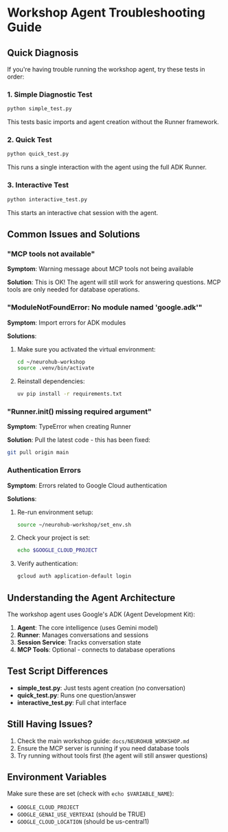 # Workshop Agent Troubleshooting Guide

## Quick Diagnosis

If you're having trouble running the workshop agent, try these tests in order:

### 1. Simple Diagnostic Test
```bash
python simple_test.py
```
This tests basic imports and agent creation without the Runner framework.

### 2. Quick Test
```bash
python quick_test.py
```
This runs a single interaction with the agent using the full ADK Runner.

### 3. Interactive Test
```bash
python interactive_test.py
```
This starts an interactive chat session with the agent.

## Common Issues and Solutions

### "MCP tools not available"
**Symptom**: Warning message about MCP tools not being available

**Solution**: This is OK! The agent will still work for answering questions. MCP tools are only needed for database operations.

### "ModuleNotFoundError: No module named 'google.adk'"
**Symptom**: Import errors for ADK modules

**Solutions**:
1. Make sure you activated the virtual environment:
   ```bash
   cd ~/neurohub-workshop
   source .venv/bin/activate
   ```

2. Reinstall dependencies:
   ```bash
   uv pip install -r requirements.txt
   ```

### "Runner.__init__() missing required argument"
**Symptom**: TypeError when creating Runner

**Solution**: Pull the latest code - this has been fixed:
```bash
git pull origin main
```

### Authentication Errors
**Symptom**: Errors related to Google Cloud authentication

**Solutions**:
1. Re-run environment setup:
   ```bash
   source ~/neurohub-workshop/set_env.sh
   ```

2. Check your project is set:
   ```bash
   echo $GOOGLE_CLOUD_PROJECT
   ```

3. Verify authentication:
   ```bash
   gcloud auth application-default login
   ```

## Understanding the Agent Architecture

The workshop agent uses Google's ADK (Agent Development Kit):

1. **Agent**: The core intelligence (uses Gemini model)
2. **Runner**: Manages conversations and sessions
3. **Session Service**: Tracks conversation state
4. **MCP Tools**: Optional - connects to database operations

## Test Script Differences

- **simple_test.py**: Just tests agent creation (no conversation)
- **quick_test.py**: Runs one question/answer
- **interactive_test.py**: Full chat interface

## Still Having Issues?

1. Check the main workshop guide: `docs/NEUROHUB_WORKSHOP.md`
2. Ensure the MCP server is running if you need database tools
3. Try running without tools first (the agent will still answer questions)

## Environment Variables

Make sure these are set (check with `echo $VARIABLE_NAME`):
- `GOOGLE_CLOUD_PROJECT`
- `GOOGLE_GENAI_USE_VERTEXAI` (should be TRUE)
- `GOOGLE_CLOUD_LOCATION` (should be us-central1)